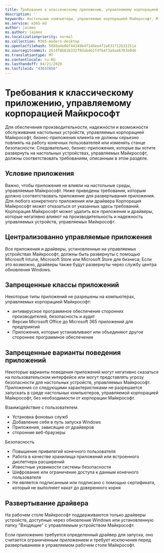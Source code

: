 ```yaml
---
title: Требования к классическому приложению, управляемому корпорацией Майкрософт
description: ''
keywords: Настольные компьютеры, управляемые корпорацией Майкрософт, Microsoft 365, служба, документация
ms.service: m365-md
author: jaimeo
ms.author: jaimeo
ms.localizationpriority: normal
ms.collection: M365-modern-desktop
ms.openlocfilehash: 5889a4e80f44349b4f149ee4f2a631f12b32251e
ms.sourcegitcommit: 2614f8b81b332f8dab461f4f64f3adaa6703e0d6
ms.translationtype: MT
ms.contentlocale: ru-RU
ms.lasthandoff: 04/21/2020
ms.locfileid: "43637856"
---
```

# <a name="microsoft-managed-desktop-app-requirements"></a>Требования к классическому приложению, управляемому корпорацией Майкрософт

<!--This topic is the target for aka.ms/app-req. This is aka link is used from EA agreement for MMD. do not delete.-->

<!--Application addendum -->
 
Для обеспечения производительности, надежности и возможности обслуживания настольных устройств, управляемых корпорацией Майкрософт, бизнес-приложения клиента не должны серьезно повлиять на работу конечных пользователей или изменять станце безопасности. Следовательно, бизнес-приложения, которые вы хотите развернуть на настольных устройствах, управляемых Майкрософт, должны соответствовать требованиям, описанным в этом разделе.

## <a name="application-condition"></a>Условие приложения

Важно, чтобы приложения не влияли на настольные среды, управляемые Майкрософт. Ниже приведены требования, которым должно соответствовать приложение для развертывания приложения. Для любого конкретного приложения или драйвера Корпорация Майкрософт может отказаться от указанных здесь требований. Корпорация Майкрософт может удалить все приложения и драйверы, которые негативно влияют на производительность и надежность управляемых устройств, управляемых Майкрософт.

## <a name="centrally-managed-apps"></a>Централизованно управляемые приложения

Все приложения и драйверы, установленные на управляемых устройствах Майкрософт, должны быть развернуты с помощью Microsoft Intune, Microsoft Store или Microsoft Store для бизнеса; Если это возможно, драйверы также будут развернуты через службу центра обновления Windows. 

## <a name="prohibited-app-classes"></a>Запрещенные классы приложений

Некоторые типы приложений не разрешены на компьютерах, управляемых корпорацией Майкрософт:
- антивирусное программное обеспечение сторонних производителей, безопасность и аудит
- Версии Microsoft Office до Microsoft 365 приложений для предприятий
- Приложения, которые устанавливают или объединяют другое стороннее программное обеспечение

## <a name="restricted-app-behaviors"></a>Запрещенные варианты поведения приложений

Некоторые варианты поведения приложений могут негативно сказаться на пользовательском интерфейсе или могут представлять угрозу безопасности для настольных устройств, управляемых Майкрософт. Приложения со следующими характеристиками не разрешается запускать в среде настольных компьютеров, управляемой корпорацией Майкрософт, без необходимости от корпорации Майкрософт.

Взаимодействие с пользователем.
- Установка фоновых служб
- Добавление себя в путь запуска Windows
- Приложения, зависящие от драйверов
- сторонние веб-браузеры

Безопасность
- Повышение привилегий конечного пользователя
- Работа в качестве хранилища приложений или встроенного диспетчера расширений
- Известные уязвимости системы безопасности
- Шифрование или ограничение доступа к данным конечного пользователя
- Не является подписанным или подписано с помощью сертификата, который не выполняет накат до доверенного корня


## <a name="driver-deployment"></a>Развертывание драйвера

На рабочем столе Майкрософт поддерживаются только драйверы устройств, доступные через обновление Windows или установленную папку "Входящие" с управляемым устройством Майкрософт. 

Если приложению требуется определенный драйвер для запуска, оно считается ограниченным приложением и требует исключения перед развертыванием в управляемом рабочем столе Майкрософт. 

